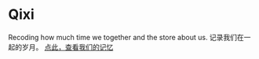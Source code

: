 # Qixi
Recoding how much time we together and the store about us. 记录我们在一起的岁月。
[点此，查看我们的记忆](https://Zopek.github.io/Qixi/iloveu.html) 
